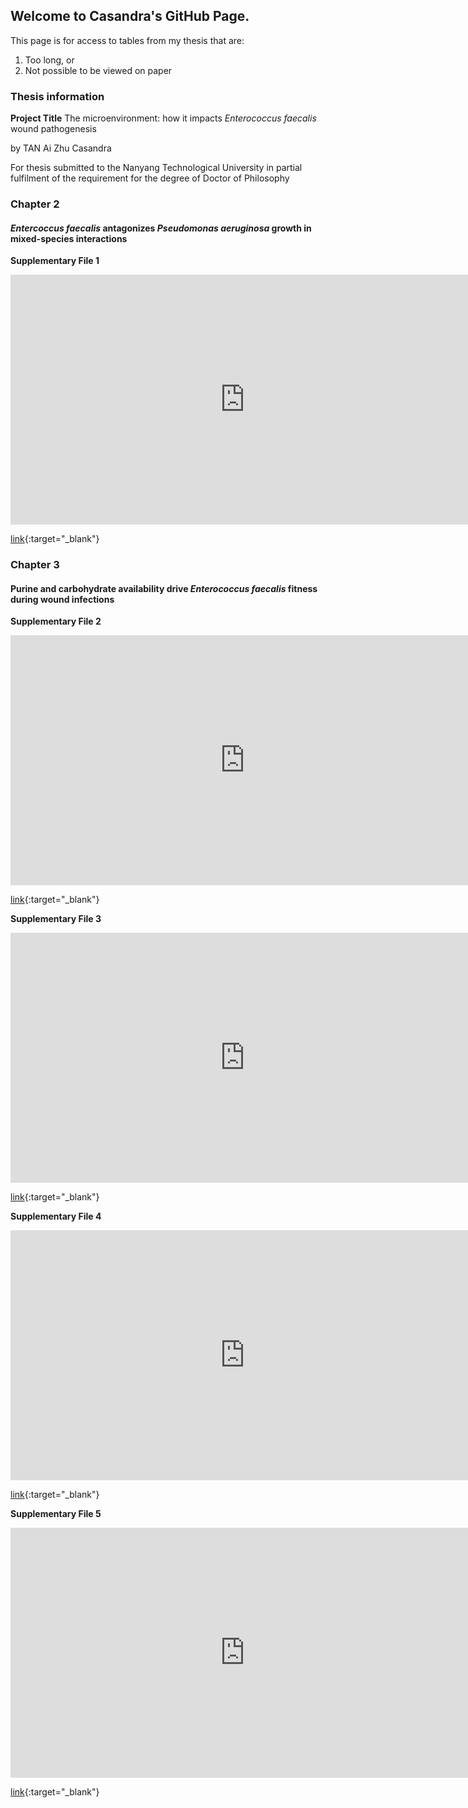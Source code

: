 ## Welcome to Casandra's GitHub Page.

This page is for access to tables from my thesis that are:
1. Too long, or
2. Not possible to be viewed on paper

### Thesis information

**Project Title**
The microenvironment: how it impacts _Enterococcus faecalis_ wound pathogenesis

by TAN Ai Zhu Casandra

For thesis submitted to the Nanyang Technological University in 
partial fulfilment of the requirement for the degree of 
Doctor of Philosophy


### Chapter 2
#### _Entercoccus faecalis_ antagonizes _Pseudomonas aeruginosa_ growth in mixed-species interactions

__Supplementary File 1__

<iframe width="750" height="400" frameborder="0" src="https://docs.google.com/spreadsheets/d/e/2PACX-1vQxn71C4mzVj2Ybn5AW-2TZCvayoCZ1yy4krKL_yhVtbZM3I52ujHAsRPHJo6o1yfJ_B6aGqEed0emD/pubhtml?widget=true&amp;headers=false"></iframe>

[link](https://docs.google.com/spreadsheets/d/1Ib0qqwqlC1iQA2SpxkiD8izf_U-IpN1bm5O5OFMug-M/edit?usp=sharing){:target="_blank"}

### Chapter 3
#### Purine and carbohydrate availability drive _Enterococcus faecalis_ fitness during wound infections

__Supplementary File 2__

<iframe width="750" height="400" frameborder="0" src="https://docs.google.com/spreadsheets/d/e/2PACX-1vRZUgV5qTQRHxDlpz3YIEJtMfc0X82Y5Ki5PsXv3_qY--oEntSNGkHn3PxgS3eSQdp76MGlU-zgIxNn/pubhtml?widget=true&amp;headers=false"></iframe>

[link](https://docs.google.com/spreadsheets/d/1qSYGFmgQogF0k8JiOzvZgsPTtlSRosmfLtoOXBAVBBI/edit?usp=sharing){:target="_blank"}

__Supplementary File 3__

<iframe width="750" height="400" frameborder="0" src="https://docs.google.com/spreadsheets/d/e/2PACX-1vRwcJXX7uYYX2j3Yaf0mXYYAeXEtVqrJ9HZaUkR4tS--4_kiyK7UhtF9GvXXrfDd48lsfPCuVYYbDHg/pubhtml?widget=true&amp;headers=false"></iframe>

[link](https://docs.google.com/spreadsheets/d/1zZViB49ul6EOplWFwD_frSw98YCkmEVyJ0alx_28VWY/edit?usp=sharing){:target="_blank"}

__Supplementary File 4__

<iframe width="750" height="400" frameborder="0" src="https://docs.google.com/spreadsheets/d/e/2PACX-1vSJ5pwJl89eJQiyNOXsIen2OJpoS6AcrKoSUiUp8eGF-_Xf8kRp5EAbMUh2zBhnCNkSJgOmiOFg3iCu/pubhtml?widget=true&amp;headers=false"></iframe>

[link](https://docs.google.com/spreadsheets/d/1ayGEx8RLDpPO14iPEn_1XveX9uidM4NN0frGZdJoNTY/edit?usp=sharing){:target="_blank"}

__Supplementary File 5__

<iframe width="750" height="400" frameborder="0" src="https://docs.google.com/spreadsheets/d/e/2PACX-1vSPVVJC-ktld0UgAYxytThRkcZ3zqmV4EN8Ze7ouXjgcq2i9E9nitIjpJdJn43UdGcCzgWTO1lz6aQ_/pubhtml?widget=true&amp;headers=false"></iframe>

[link](https://docs.google.com/spreadsheets/d/1u1rVhBVDdEEoS4_ASt8FV3F43Lx4TbSLY4CoCPxu-nE/edit?usp=sharing){:target="_blank"}
